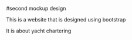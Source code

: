 #second mockup design

This is a website that is designed using bootstrap

It is  about yacht chartering 